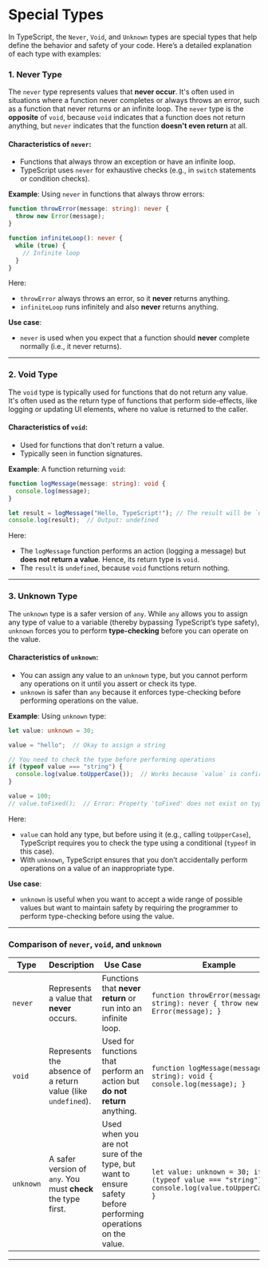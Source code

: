 # Special Types

In TypeScript, the `Never`, `Void`, and `Unknown` types are special types that help define the behavior and safety of your code. Here’s a detailed explanation of each type with examples:

### 1. **Never Type**

The `never` type represents values that **never occur**. It's often used in situations where a function never completes or always throws an error, such as a function that never returns or an infinite loop. The `never` type is the **opposite** of `void`, because `void` indicates that a function does not return anything, but `never` indicates that the function **doesn't even return** at all.

#### Characteristics of `never`:

* Functions that always throw an exception or have an infinite loop.
* TypeScript uses `never` for exhaustive checks (e.g., in `switch` statements or condition checks).

**Example**: Using `never` in functions that always throw errors:

```typescript
function throwError(message: string): never {
  throw new Error(message);
}

function infiniteLoop(): never {
  while (true) {
    // Infinite loop
  }
}
```

Here:

* `throwError` always throws an error, so it **never** returns anything.
* `infiniteLoop` runs infinitely and also **never** returns anything.

**Use case**:

* `never` is used when you expect that a function should **never** complete normally (i.e., it never returns).

---

### 2. **Void Type**

The `void` type is typically used for functions that do not return any value. It's often used as the return type of functions that perform side-effects, like logging or updating UI elements, where no value is returned to the caller.

#### Characteristics of `void`:

* Used for functions that don't return a value.
* Typically seen in function signatures.

**Example**: A function returning `void`:

```typescript
function logMessage(message: string): void {
  console.log(message);
}

let result = logMessage("Hello, TypeScript!"); // The result will be `undefined`
console.log(result);  // Output: undefined
```

Here:

* The `logMessage` function performs an action (logging a message) but **does not return a value**. Hence, its return type is `void`.
* The `result` is `undefined`, because `void` functions return nothing.

---

### 3. **Unknown Type**

The `unknown` type is a safer version of `any`. While `any` allows you to assign any type of value to a variable (thereby bypassing TypeScript’s type safety), `unknown` forces you to perform **type-checking** before you can operate on the value.

#### Characteristics of `unknown`:

* You can assign any value to an `unknown` type, but you cannot perform any operations on it until you assert or check its type.
* `unknown` is safer than `any` because it enforces type-checking before performing operations on the value.

**Example**: Using `unknown` type:

```typescript
let value: unknown = 30;

value = "hello";  // Okay to assign a string

// You need to check the type before performing operations
if (typeof value === "string") {
  console.log(value.toUpperCase());  // Works because `value` is confirmed to be a string
}

value = 100;
// value.toFixed();  // Error: Property 'toFixed' does not exist on type 'unknown'.
```

Here:

* `value` can hold any type, but before using it (e.g., calling `toUpperCase`), TypeScript requires you to check the type using a conditional (`typeof` in this case).
* With `unknown`, TypeScript ensures that you don’t accidentally perform operations on a value of an inappropriate type.

**Use case**:

* `unknown` is useful when you want to accept a wide range of possible values but want to maintain safety by requiring the programmer to perform type-checking before using the value.

---

### **Comparison of `never`, `void`, and `unknown`**

| **Type**  | **Description**                                              | **Use Case**                                                                                                 | **Example**                                                                                     |
| --------- | ------------------------------------------------------------ | ------------------------------------------------------------------------------------------------------------ | ----------------------------------------------------------------------------------------------- |
| `never`   | Represents a value that **never** occurs.                    | Functions that **never return** or run into an infinite loop.                                                | `function throwError(message: string): never { throw new Error(message); }`                     |
| `void`    | Represents the absence of a return value (like `undefined`). | Used for functions that perform an action but **do not return** anything.                                    | `function logMessage(message: string): void { console.log(message); }`                          |
| `unknown` | A safer version of `any`. You must **check** the type first. | Used when you are not sure of the type, but want to ensure safety before performing operations on the value. | `let value: unknown = 30; if (typeof value === "string") { console.log(value.toUpperCase()); }` |

---